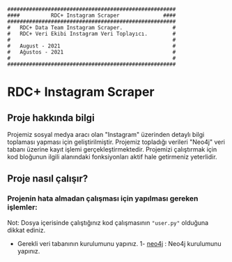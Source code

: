 	######################################################
	####          RDC+ Instagram Scraper              ####
	######################################################
	#   RDC+ Data Team Instagram Scraper.                #
	#   RDC+ Veri Ekibi Instagram Veri Toplayıcı.        #
	#                                                    #
	#   August - 2021                                    #
	#   Ağustos - 2021                                   #
	#                                                    #
	######################################################

# RDC+ Instagram Scraper

## Proje hakkında bilgi

Projemiz sosyal medya aracı olan "Instagram" üzerinden detaylı bilgi toplaması yapması için
geliştirilmiştir. Projemiz topladığı verileri "Neo4j" veri tabanı üzerine kayıt işlemi gerçekleştirmektedir.
Projemizi çalıştırmak için kod bloğunun ilgili alanındaki fonksiyonları aktif hale getirmeniz yeterlidir.

## Proje nasıl çalışır?

### Projenin hata almadan çalışması için yapılması gereken işlemler:
Not:
	Dosya içerisinde çalıştığınız kod çalışmasının <code>"user.py"</code> olduğuna dikkat ediniz.
* Gerekli veri tabanının kurulumunu yapınız.
	1- [neo4j](https://neo4j.com/download/) : Neo4j kurulumunu yapınız.
